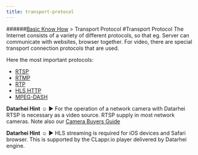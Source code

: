 ```yaml
---
title: transport-protocol
---
```

######[Basic Know How](../wiki/basic-know-how.html) > Transport Protocol
#Transport Protocol
The Internet consists of a variety of different protocols, so that eg. Server can communicate with websites, browser together. For video, there are special transport connection protocols that are used.

Here the most important protocols:
* [RTSP](../wiki/rtsp.html)  
* [RTMP](../wiki/rtmp.html)  
* [RTP](../wiki/rtp.html)
* [HLS HTTP](../wiki/hls-http.html)  
* [MPEG-DASH](../wiki/mpeg-dash.html) 

**Datarhei Hint** ☺ ► For the operation of a network camera with Datarhei RTSP is necessary as a video source. RTSP supply in most network cameras. Note also our [Camera Buyers Guide](../wiki/camera-buyers-guide.html)  

**Datarhei Hint** ☺ ► HLS streaming is required for iOS devices and Safari browser. This is supported by the CLappr.io player delivered by Datarhei engine.

 